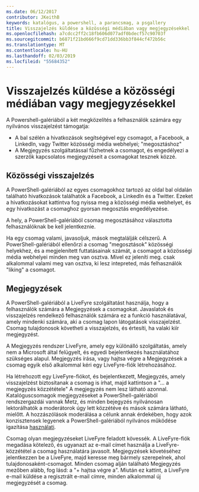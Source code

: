 ```yaml
---
ms.date: 06/12/2017
contributor: JKeithB
keywords: katalógus, a powershell, a parancsmag, a psgallery
title: Visszajelzés küldése a közösségi médiában vagy megjegyzésekkel
ms.openlocfilehash: a7cdcc2ff2c18fb606d077adf0bdecf57c90703f
ms.sourcegitcommit: b6871f21bd666f9cd71dd336bb3f844cf472b56c
ms.translationtype: MT
ms.contentlocale: hu-HU
ms.lasthandoff: 02/03/2019
ms.locfileid: "55684352"
---
```

# <a name="providing-feedback-via-social-media-or-comments"></a>Visszajelzés küldése a közösségi médiában vagy megjegyzésekkel

A Powershell-galériából a két megközelítés a felhasználók számára egy nyilvános visszajelzést támogatja:

- A bal szélén a hivatkozások segítségével egy csomagot, a Facebook, a LinkedIn, vagy Twitter közösségi média webhelyei; "megosztáshoz"
- A Megjegyzés szolgáltatással fűzhetnek a csomagot, és engedélyezi a szerzők kapcsolatos megjegyzéseit a csomagokat tesznek közzé.

## <a name="social-media-feedback"></a>Közösségi visszajelzés

A PowerShell-galériából az egyes csomagokhoz tartozó az oldal bal oldalán található hivatkozások találhatók a Facebook, a LinkedIn és a Twitter.
Ezeket a hivatkozásokat kattintva fog nyissa meg a közösségi média webhelyet, és egy hivatkozást a csomaghoz gyorsan megosztás engedélyezése.

A hely, a PowerShell-galériából csomag megosztásához választotta felhasználóknak be kell jelentkeznie.

Ha egy csomag valami, javasoljuk, mások megtalálják célszerű.
A PowerShell-galériából ellenőrzi a csomag "megosztások" közösségi helyekhez, és a megjelenített futtatásainak számát, a csomagot a közösségi média webhelyei minden meg van osztva.
Mivel ez jeleníti meg. csak alkalommal valami meg van osztva, ki lesz intepreted, más felhasználók "liking" a csomagot.


## <a name="comments"></a>Megjegyzések

A PowerShell-galériából a LiveFyre szolgáltatást használja, hogy a felhasználók számára a Megjegyzések a csomagokat.
Javaslatok és visszajelzés rendelkező felhasználók számára ez a funkció használatával, amely mindenki számára, aki a csomag lapon látogatások visszajelzést.
Csomag tulajdonosok követheti a visszajelzés, és értesíti, ha valaki kiír megjegyzést.

A Megjegyzés rendszer LiveFyre, amely egy különálló szolgáltatás, amely nem a Microsoft által felügyelt, és egyedi bejelentkezés használatához szükséges alapul.
Megjegyzés írása, vagy hajtsa végre a Megjegyzések a csomag egyik első alkalommal kéri egy LiveFyre-fiók létrehozásához.

Ha létrehozott egy LiveFyre-fiókot, és bejelentkezett, Megjegyzés, amely visszajelzést biztosítanak a csomag is írhat, majd kattintson a "... a megjegyzés közzététele" A megjegyzés nem lesz látható azonnal.
Katalóguscsomagok megjegyzéseket a PowerShell-galériából rendszergazdái vannak Metz, és minden bejegyzés nyilvánosan lektorálhatók a moderátorok úgy lett közzétéve és mások számára látható, mielőtt.
A hozzászólások moderálása a célunk annak érdekében, hogy azok konzisztensek legyenek a PowerShell-galériából nyilvános működése igazítása [használati](https://www.powershellgallery.com/policies/Terms).

Csomag olyan megjegyzéseket LiveFyre feladott kövessék.
A LiveFyre-fiók megadása kötelező, és ugyanazt az e-mail címet használja a LiveFyre-közzététel a csomag használatára javasolt.
Megjegyzések követéséhez jelentkezzen be a LiveFyre, majd keresse meg bármely szerepelnek, ahol tulajdonosaként-csomagot.
Minden csomag alján található Megjegyzés mezőben alább, fog lásd: a "+ hajtsa végre a".
Miután ez kattint, a LiveFyre e-mail küldése a regisztrált e-mail címre, minden alkalommal új megjegyzését a csomag.
